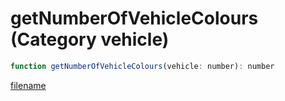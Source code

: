 # getNumberOfVehicleColours (Category vehicle)

```js
function getNumberOfVehicleColours(vehicle: number): number
```

[filename](getNumberOfVehicleColours_m.md ':include')